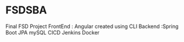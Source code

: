 # FSDSBA
Final FSD Project
FrontEnd : Angular created using CLI
Backend :Spring Boot JPA mySQL
CICD Jenkins Docker
